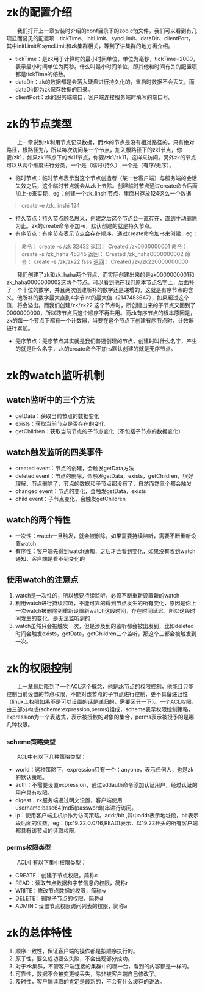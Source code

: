 ﻿# zk的配置介绍
&ensp;&ensp;&ensp;&ensp;我们打开上一章安装时介绍的conf目录下的zoo.cfg文件，我们可以看到有几项显而易见的配置项：tickTime、initLimit、syncLimit、dataDir、clientPort，其中initLimit和syncLimit和zk集群相关，等到了讲集群的地方再介绍。

 - tickTime：是zk用于计算时的最小时间单位，单位为毫秒，tickTime=2000，表示最小时间单位为两秒。什么叫最小时间单位，即其他和时间有关的配置项都是tickTime的倍数。
 - dataDir：zk的数据都是会落入硬盘进行持久化的，重启时数据不会丢失，而dataDir即为zk保存数据的目录。
 - clientPort：zk的服务端端口，客户端连接服务端时填写的端口号。

# zk的节点类型
&ensp;&ensp;&ensp;&ensp;上一章说到zk利用节点记录数据，而zk的节点是没有相对路径的，只有绝对路径，根路径为/，所以每次访问某一个节点，加入根路径下的zk1节点，你要/zk1，如果zk1节点下的zk11节点，你要/zk1/zk11，这样来访问。另外zk的节点可以从两个维度进行分类，一个是（临时/持久）,一个是（有序/无序）。

- 临时节点：临时节点表示当这个节点创造者（某一台客户端）与服务端的会话失效之后，这个临时节点就会从zk上去除。创建临时节点通过create命令后面加上-e来实现，eg：创建一个zk_linshi节点，里面村存放124这么一个数据
>  create -e /zk_linshi 124

- 持久节点：持久节点顾名思义，创建之后这个节点会一直存在，直到手动删除为止。zk的create命令不加-e，默认创建的就是持久节点。
- 有序节点：有序节点表示节点会存在顺序，通过create命令加-s来创建，eg：
> 命令：
> create -s /zk 32432
> 返回：
> Created /zk0000000001
> 命令：
> create -s /zk_haha 45345
> 返回：
> Created /zk_haha0000000002
> 命令：
> create -s /zk/zk22 fsss
> 返回：
> Created /zk/zk220000000000

&ensp;&ensp;&ensp;&ensp;我们创建了zk和zk_haha两个节点，而实际创建出来的是zk0000000001和zk_haha0000000002这两个节点。可以看到他在我们原本节点名字上，后面补了一个十位的数字，并且两次创建所补的数字还是递增的，这就是有序节点的含义。他所补的数字最大直到4字节int的最大值（2147483647），如果超过这个值，将会溢出。而我们创建/zk/zk22 这个节点时，所创建出来的子节点又回到了0000000000，所以跨节点后这个顺序不再共用。而zk有序节点的根本原因是，zk的每一个节点下都有一个计数器，当要在这个节点下创建有序节点时，计数器进行累加。

- 无序节点：无序节点其实就是我们普通创建的节点，创建时叫什么名字，产生的就是什么名字，zk的create命令不加-s默认创建的就是无序节点。


# zk的watch监听机制
## watch监听中的三个方法
- getData：获取当前节点的数据变化
- exists：获取当前节点是否存在的变化
- getChildren：获取当前节点的子节点变化（不包括子节点的数据变化）

## watch触发监听的四类事件
- created event：节点的创建，会触发getData方法
- deleted event：节点的删除，会触发getData，exists，getChildren，很好理解，节点删除了，节点的数据和子节点都没有了，自然而然三个都会触发
- changed event：节点的变化，会触发getData，exists
- child event：子节点变化，会触发getChildren

## watch的两个特性
- 一次性：watch一旦触发，就会被删除，如果需要持续监听，需要不断重新设置watch
- 有序性：客户端先得到watch通知，之后才会看到变化，如果没有收到watch通知，客户端是看不到变化的

## 使用watch的注意点

 1. watch是一次性的，所以想要持续监听，必须不断重新设置新的watch
 2. 利用watch进行持续监听，不能可靠的得到节点发生的所有变化，原因是你上一次watch被删除到重新设置新watch这段时间，存在时间延迟，所以这段时间发生的变化，是无法监听到的
3. watch虽然只会被触发一次，但是涉及到的监听都会被出发到，比如deleted时间会触发exists，getData，getChildren三个监听，那这个三都会被触发到一次。



# zk的权限控制
&ensp;&ensp;&ensp;&ensp;上一章最后降到了一个ACL这个概念，他是zk节点的权限控制，他能且只能控制当前设置的节点权限，不能对该节点的子节点进行控制，更不具备递归性（linux上权限如果不是可以设置的话是递归的，需要区分一下）。一个ACL权限，由三部分构成{scheme:expression,perms}组成，scheme表示权限控制策略，expression为一个表达式，表示被授权的对象的集合，perms表示被授予的是哪几种权限。

###  scheme策略类型
&ensp;&ensp;&ensp;&ensp;ACL中有以下几种策略类型：

- world：这种策略下，expression只有一个：anyone，表示任何人，也是zk的默认策略。
- auth：不需要设置expression，通过addauth命令添加认证用户，经过认证的用户具有权限。
- digest：zk服务端通过明文设置，客户端使用username:base64(md5(password))串进行访问。
- ip：使用客户端主机ip作为访问策略。addr/bit ,其中addr表示地址段，bit表示段后面的位数。eg：(ip:19.22.0.0/16,READ)表示，以19.22开头的所有客户端都具有该节点的读取权限。

### perms权限类型
&ensp;&ensp;&ensp;&ensp;ACL中有以下集中权限类型：

- CREATE：创建子节点权限，简称c
- READ：读取节点数据和字节信息的权限，简称r
- WRITE：修改节点数据的权限，简称w
- DELETE：删除子节点的权限，简称d
- ADMIN：设置节点权限访问列表的权限，简称a


# zk的总体特性

 1. 顺序一致性，保证客户端的操作都是按顺序执行的。
 2. 原子性，要么成功要么失败，不会出现部分成功。
 3. 对于zk集群，不管客户端连接的集群中的哪一台，看到的内容都是一样的。
 4. 可靠性，数据不会被变更或丢失，除非被客户端自己修改了。
 5. 及时性，客户端读取的肯定是最新的，不会有什么缓存的说法。


